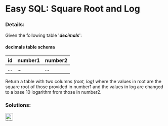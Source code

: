 # Easy SQL: Square Root and Log

### Details:

Given the following table '**_decimals_**':

#### decimals table schema

| id  | number1 | number2 |
| --- | ------- | ------- |
| ... | ...     | ...     |

Return a table with two columns _(root, log)_ where the values in root are the square root of those provided in number1 and the values in log are changed to a base 10 logarithm from those in number2.

### Solutions:

[<img src="https://github.com/CrappyCodeMaker/Training-How-to-Code/blob/master/images/logo/sql.svg" height="24px" alt="SQL">](https://github.com/CrappyCodeMaker/CODEWARS/blob/main/5%20kyu/Gap%20in%20Primes/Solutions/JS.js)
